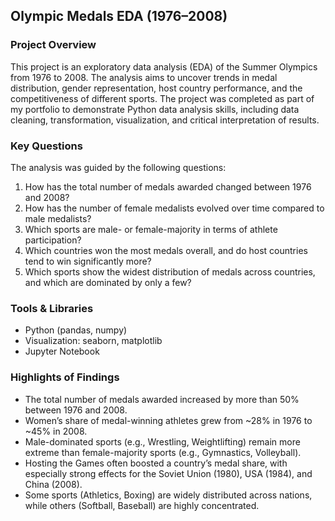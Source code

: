 ## Olympic Medals EDA (1976–2008)
### Project Overview
This project is an exploratory data analysis (EDA) of the Summer Olympics from 1976 to 2008.
The analysis aims to uncover trends in medal distribution, gender representation, host country performance, and the competitiveness of different sports.
The project was completed as part of my portfolio to demonstrate Python data analysis skills, including data cleaning, transformation, visualization, and critical interpretation of results.

### Key Questions
The analysis was guided by the following questions:
1. How has the total number of medals awarded changed between 1976 and 2008?
2. How has the number of female medalists evolved over time compared to male medalists?
3. Which sports are male- or female-majority in terms of athlete participation?
4. Which countries won the most medals overall, and do host countries tend to win significantly more?
5. Which sports show the widest distribution of medals across countries, and which are dominated by only a few?

### Tools & Libraries
- Python (pandas, numpy)
- Visualization: seaborn, matplotlib
- Jupyter Notebook

### Highlights of Findings
- The total number of medals awarded increased by more than 50% between 1976 and 2008.
- Women’s share of medal-winning athletes grew from ~28% in 1976 to ~45% in 2008.
- Male-dominated sports (e.g., Wrestling, Weightlifting) remain more extreme than female-majority sports (e.g., Gymnastics, Volleyball).
- Hosting the Games often boosted a country’s medal share, with especially strong effects for the Soviet Union (1980), USA (1984), and China (2008).
- Some sports (Athletics, Boxing) are widely distributed across nations, while others (Softball, Baseball) are highly concentrated.

